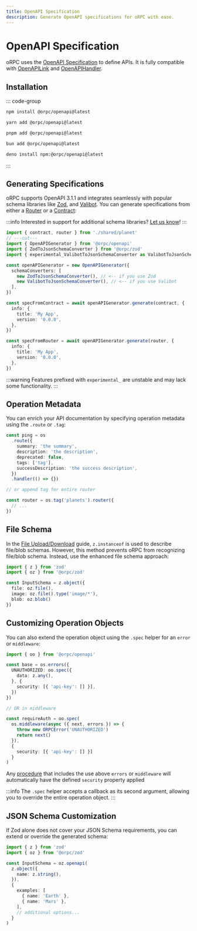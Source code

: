 ```yaml
---
title: OpenAPI Specification
description: Generate OpenAPI specifications for oRPC with ease.
---
```


# OpenAPI Specification

oRPC uses the [OpenAPI Specification](https://spec.openapis.org/oas/v3.1.0) to define APIs. It is fully compatible with [OpenAPILink](/docs/openapi/client/openapi-link) and [OpenAPIHandler](/docs/openapi/openapi-handler).

## Installation

::: code-group

```sh [npm]
npm install @orpc/openapi@latest
```

```sh [yarn]
yarn add @orpc/openapi@latest
```

```sh [pnpm]
pnpm add @orpc/openapi@latest
```

```sh [bun]
bun add @orpc/openapi@latest
```

```sh [deno]
deno install npm:@orpc/openapi@latest
```

:::

## Generating Specifications

oRPC supports OpenAPI 3.1.1 and integrates seamlessly with popular schema libraries like [Zod](https://github.com/colinhacks/zod), and [Valibot](https://valibot.dev). You can generate specifications from either a [Router](/docs/router) or a [Contract](/docs/contract-first/define-contract):

:::info
Interested in support for additional schema libraries? [Let us know](https://github.com/unnoq/orpc/discussions/categories/ideas)!
:::

```ts twoslash
import { contract, router } from './shared/planet'
// ---cut---
import { OpenAPIGenerator } from '@orpc/openapi'
import { ZodToJsonSchemaConverter } from '@orpc/zod'
import { experimental_ValibotToJsonSchemaConverter as ValibotToJsonSchemaConverter } from '@orpc/valibot'

const openAPIGenerator = new OpenAPIGenerator({
  schemaConverters: [
    new ZodToJsonSchemaConverter(), // <-- if you use Zod
    new ValibotToJsonSchemaConverter(), // <-- if you use Valibot
  ],
})

const specFromContract = await openAPIGenerator.generate(contract, {
  info: {
    title: 'My App',
    version: '0.0.0',
  },
})

const specFromRouter = await openAPIGenerator.generate(router, {
  info: {
    title: 'My App',
    version: '0.0.0',
  },
})
```

:::warning
Features prefixed with `experimental_` are unstable and may lack some functionality.
:::

## Operation Metadata

You can enrich your API documentation by specifying operation metadata using the `.route` or `.tag`:

```ts
const ping = os
  .route({
    summary: 'the summary',
    description: 'the description',
    deprecated: false,
    tags: ['tag'],
    successDescription: 'the success description',
  })
  .handler(() => {})

// or append tag for entire router

const router = os.tag('planets').router({
  // ...
})
```

## File Schema

In the [File Upload/Download](/docs/file-upload-download) guide, `z.instanceof` is used to describe file/blob schemas. However, this method prevents oRPC from recognizing file/blob schema. Instead, use the enhanced file schema approach:

```ts twoslash
import { z } from 'zod'
import { oz } from '@orpc/zod'

const InputSchema = z.object({
  file: oz.file(),
  image: oz.file().type('image/*'),
  blob: oz.blob()
})
```

## Customizing Operation Objects

You can also extend the operation object using the `.spec` helper for an `error` or `middleware`:

```ts
import { oo } from '@orpc/openapi'

const base = os.errors({
  UNAUTHORIZED: oo.spec({
    data: z.any(),
  }, {
    security: [{ 'api-key': [] }],
  })
})

// OR in middleware

const requireAuth = oo.spec(
  os.middleware(async ({ next, errors }) => {
    throw new ORPCError('UNAUTHORIZED')
    return next()
  }),
  {
    security: [{ 'api-key': [] }]
  }
)
```

Any [procedure](/docs/procedure) that includes the use above `errors` or `middleware` will automatically have the defined `security` property applied

:::info
The `.spec` helper accepts a callback as its second argument, allowing you to override the entire operation object.
:::

## JSON Schema Customization

If Zod alone does not cover your JSON Schema requirements, you can extend or override the generated schema:

```ts twoslash
import { z } from 'zod'
import { oz } from '@orpc/zod'

const InputSchema = oz.openapi(
  z.object({
    name: z.string(),
  }),
  {
    examples: [
      { name: 'Earth' },
      { name: 'Mars' },
    ],
    // additional options...
  }
)
```
